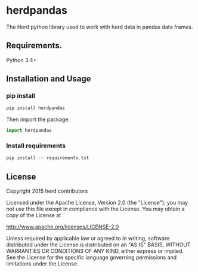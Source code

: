 # herdpandas
The Herd python library used to work with herd data in pandas data frames.

## Requirements.

Python 3.4+

## Installation and Usage
### pip install

```sh
pip install herdpandas 
```

Then import the package:
```python
import herdpandas
```

### Install requirements 

```sh
pip install -r requirements.txt
```

## License

Copyright 2015 herd contributors

Licensed under the Apache License, Version 2.0 (the "License");
you may not use this file except in compliance with the License.
You may obtain a copy of the License at

http://www.apache.org/licenses/LICENSE-2.0

Unless required by applicable law or agreed to in writing, software
distributed under the License is distributed on an "AS IS" BASIS,
WITHOUT WARRANTIES OR CONDITIONS OF ANY KIND, either express or implied.
See the License for the specific language governing permissions and
limitations under the License.
